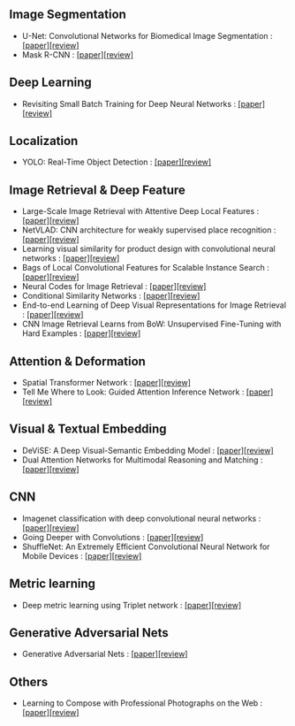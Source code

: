 ## Image Segmentation
* U-Net: Convolutional Networks for Biomedical Image Segmentation : [[paper]](https://arxiv.org/abs/1505.04597)[[review]](https://github.com/chullhwan-song/Reading-Paper/issues/20)
* Mask R-CNN : [[paper]](https://arxiv.org/abs/1703.06870)[[review]](https://github.com/chullhwan-song/Reading-Paper/issues/22)

## Deep Learning
* Revisiting Small Batch Training for Deep Neural Networks : [[paper]](https://arxiv.org/abs/1804.07612)[[review]](https://github.com/chullhwan-song/Reading-Paper/issues/12)

## Localization
* YOLO: Real-Time Object Detection : [[paper]](https://arxiv.org/abs/1506.02640)[[review]](https://github.com/chullhwan-song/Reading-Paper/issues/5)

## Image Retrieval & Deep Feature
* Large-Scale Image Retrieval with Attentive Deep Local Features : [[paper]](https://arxiv.org/abs/1612.06321)[[review]](https://github.com/chullhwan-song/Reading-Paper/issues/4)
* NetVLAD: CNN architecture for weakly supervised place recognition : [[paper]](https://arxiv.org/abs/1511.07247)[[review]](https://github.com/chullhwan-song/Reading-Paper/issues/3)
* Learning visual similarity for product design with convolutional neural networks : [[paper]](https://www.cs.cornell.edu/~kb/publications/SIG15ProductNet.pdf)[[review]](https://github.com/chullhwan-song/Reading-Paper/issues/7) 
* Bags of Local Convolutional Features for Scalable Instance Search  : [[paper]](https://arxiv.org/abs/1604.04653)[[review]](https://github.com/chullhwan-song/Reading-Paper/issues/9) 
* Neural Codes for Image Retrieval : [[paper]](https://arxiv.org/abs/1404.1777)[[review]](https://github.com/chullhwan-song/Reading-Paper/issues/14) 
* Conditional Similarity Networks : [[paper]](https://arxiv.org/abs/1603.07810)[[review]](https://github.com/chullhwan-song/Reading-Paper/issues/15)
* End-to-end Learning of Deep Visual Representations for Image Retrieval : [[paper]](https://arxiv.org/abs/1610.07940)[[review]](https://github.com/chullhwan-song/Reading-Paper/issues/17)
* CNN Image Retrieval Learns from BoW: Unsupervised Fine-Tuning with Hard Examples : [[paper]](https://arxiv.org/abs/1604.02426)[[review]](https://github.com/chullhwan-song/Reading-Paper/issues/19)

## Attention & Deformation
* Spatial Transformer Network : [[paper]](https://arxiv.org/abs/1506.02025)[[review]](https://github.com/chullhwan-song/Reading-Paper/issues/2)
* Tell Me Where to Look: Guided Attention Inference Network : [[paper]](https://arxiv.org/abs/1802.10171)[[review]](https://github.com/chullhwan-song/Reading-Paper/issues/11)

## Visual & Textual Embedding
* DeViSE: A Deep Visual-Semantic Embedding Model : [[paper]](https://research.google.com/pubs/pub41869.html)[[review]](https://github.com/chullhwan-song/Reading-Paper/issues/1)
* Dual Attention Networks for Multimodal Reasoning and Matching : [[paper]](https://www.google.co.kr/url?sa=t&rct=j&q=&esrc=s&source=web&cd=2&ved=0ahUKEwiOl5Pj19LUAhVKvLwKHVpoDdcQFggvMAE&url=https%3A%2F%2Farxiv.org%2Fpdf%2F1611.00471&usg=AFQjCNEkNnTcTYyq7AI9uFuQKDHom0ai1w)[[review]](https://github.com/chullhwan-song/Reading-Paper/issues/21)


## CNN
* Imagenet classification with deep convolutional neural networks : [[paper]](https://papers.nips.cc/paper/4824-imagenet-classification-with-deep-convolutional-neural-networks.pdf)[[review]](https://github.com/chullhwan-song/Reading-Paper/issues/6)
* Going Deeper with Convolutions  : [[paper]](https://arxiv.org/abs/1409.4842)[[review]](https://github.com/chullhwan-song/Reading-Paper/issues/13)
* ShuffleNet: An Extremely Efficient Convolutional Neural Network for Mobile Devices : [[paper]](https://arxiv.org/abs/1707.01083)[[review]](https://github.com/chullhwan-song/Reading-Paper/issues/18)

## Metric learning
* Deep metric learning using Triplet network : [[paper]](https://arxiv.org/abs/1412.6622)[[review]](https://github.com/chullhwan-song/Reading-Paper/issues/16)

## Generative Adversarial Nets
* Generative Adversarial Nets : [[paper]](https://arxiv.org/abs/1406.2661)[[review]](https://github.com/chullhwan-song/Reading-Paper/issues/8)

## Others
* Learning to Compose with Professional Photographs on the Web : [[paper]](https://arxiv.org/abs/1702.00503)[[review]](https://github.com/chullhwan-song/Reading-Paper/issues/10)
